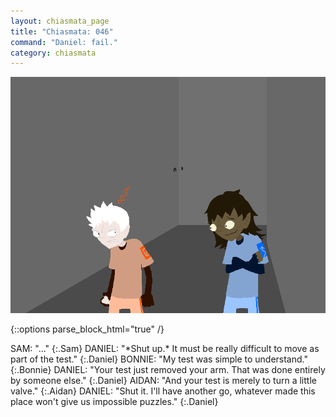 ```yaml
---
layout: chiasmata_page
title: "Chiasmata: 046"
command: "Daniel: fail."
category: chiasmata
---
```


![46](/chiasmata/images/narrative/045.gif)

{::options parse_block_html="true" /}
<div class="dialogue">
SAM: "..."
{:.Sam}
DANIEL: "*Shut up.* It must be really difficult to move as part of the test."
{:.Daniel}
BONNIE: "My test was simple to understand."
{:.Bonnie}
DANIEL: "Your test just removed your arm. That was done entirely by someone else."
{:.Daniel}
AIDAN: "And your test is merely to turn a little valve."
{:.Aidan}
DANIEL: "Shut it. I'll have another go, whatever made this place won't give us impossible puzzles."
{:.Daniel}
</div>